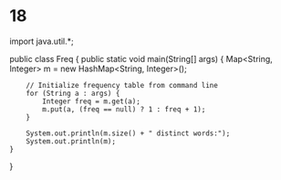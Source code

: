 # 18
import java.util.*;

public class Freq {
    public static void main(String[] args) {
        Map<String, Integer> m = new HashMap<String, Integer>();

        // Initialize frequency table from command line
        for (String a : args) {
            Integer freq = m.get(a);
            m.put(a, (freq == null) ? 1 : freq + 1);
        }

        System.out.println(m.size() + " distinct words:");
        System.out.println(m);
    }
}
